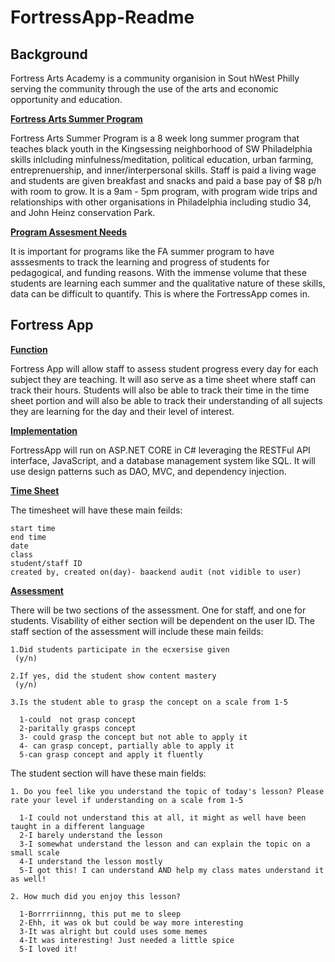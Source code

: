 # FortressApp-Readme

## Background

  Fortress Arts Academy  is a community organision in Sout hWest Philly serving the community through the use of the arts and economic opportunity and education.
  
 <b><ins>Fortress Arts Summer Program</b></ins>
 
  Fortress Arts Summer Program is a 8 week long summer program that teaches black youth in the Kingsessing neighborhood of SW Philadelphia skills inlcluding minfulness/meditation, political education, urban farming, entreprenuership, and inner/interpersonal skills. Staff is paid a living wage and students are given breakfast and snacks and paid a base pay of $8 p/h with room to grow. It is a 9am - 5pm program, with program wide trips and relationships with other organisations in Philadelphia including studio 34, and John Heinz conservation Park. 
  
  <b><ins>Program Assesment Needs</b></ins>
  
   It is important for programs like the FA summer program to have asssesments to track the learning and progress of students for pedagogical, and funding reasons. With the immense volume that these students are learning each summer and the qualitative nature of these skills, data can be difficult to quantify. This is where the FortressApp comes in.
   
## Fortress App 

<b><ins>Function</b></ins>

 Fortress App will allow staff to assess student progress every day for each subject they are teaching. It will aso serve as a time sheet where staff can track their hours. Students will also be able to track their time in the time sheet portion and will also be able to track their understanding of all sujects they are learning for the day and their level of interest. 
 
<b><ins>Implementation</b></ins>

 FortressApp will run on ASP.NET CORE in C# leveraging the RESTFul API interface, JavaScript, and a database management system like SQL. It will use design patterns such as DAO, MVC, and dependency injection.
 
 <b><ins>Time Sheet</b></ins>

 The timesheet will have these main feilds:
 
    start time
    end time
    date
    class
    student/staff ID
    created by, created on(day)- baackend audit (not vidible to user)
    
 <b><ins>Assessment</b></ins>

 There will be two sections of the assessment. One for staff, and one for students. Visability of either section will be dependent on the user ID. The staff section of the assessment will include these main feilds:
   
    1.Did students participate in the ecxersise given
     (y/n)
      
    2.If yes, did the student show content mastery
     (y/n)

    3.Is the student able to grasp the concept on a scale from 1-5
     
      1-could  not grasp concept
      2-paritally grasps concept
      3- could grasp the concept but not able to apply it
      4- can grasp concept, partially able to apply it
      5-can grasp concept and apply it fluently 
      
  The student section will have these main fields:
 
    1. Do you feel like you understand the topic of today's lesson? Please rate your level if understanding on a scale from 1-5
 
      1-I could not understand this at all, it might as well have been taught in a different language
      2-I barely understand the lesson 
      3-I somewhat understand the lesson and can explain the topic on a small scale
      4-I understand the lesson mostly
      5-I got this! I can understand AND help my class mates understand it as well!
      
    2. How much did you enjoy this lesson?
      
      1-Borrrriinnng, this put me to sleep
      2-Ehh, it was ok but could be way more interesting
      3-It was alright but could uses some memes
      4-It was interesting! Just needed a little spice
      5-I loved it!
       

     
    
 
 
     
        
